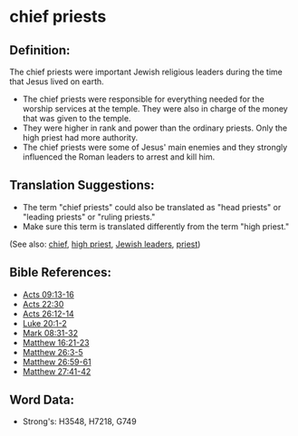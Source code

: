 # chief priests #

## Definition: ##

The chief priests were important Jewish religious leaders during the time that Jesus lived on earth.

* The chief priests were responsible for everything needed for the worship services at the temple. They were also in charge of the money that was given to the temple.
* They were higher in rank and power than the ordinary priests. Only the high priest had more authority.
* The chief priests were some of Jesus' main enemies and they strongly influenced the Roman leaders to arrest and kill him.

## Translation Suggestions: ##

* The term "chief priests" could also be translated as "head priests" or "leading priests" or "ruling priests."
* Make sure this term is translated differently from the term "high priest."

(See also: [chief](../other/chief.md), [high priest](../kt/highpriest.md), [Jewish leaders](../other/jewishleaders.md), [priest](../kt/priest.md))

## Bible References: ##

* [Acts 09:13-16](rc://en/tn/help/act/09/13)
* [Acts 22:30](rc://en/tn/help/act/22/30)
* [Acts 26:12-14](rc://en/tn/help/act/26/12)
* [Luke 20:1-2](rc://en/tn/help/luk/20/01)
* [Mark 08:31-32](rc://en/tn/help/mrk/08/31)
* [Matthew 16:21-23](rc://en/tn/help/mat/16/21)
* [Matthew 26:3-5](rc://en/tn/help/mat/26/03)
* [Matthew 26:59-61](rc://en/tn/help/mat/26/59)
* [Matthew 27:41-42](rc://en/tn/help/mat/27/41)

## Word Data: ##

* Strong's: H3548, H7218, G749
